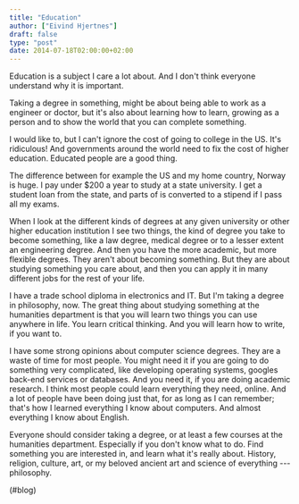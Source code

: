 ```yaml
---
title: "Education"
author: ["Eivind Hjertnes"]
draft: false
type: "post"
date: 2014-07-18T02:00:00+02:00
---
```


Education is a subject I care a lot about. And I don't think everyone
understand why it is important.

Taking a degree in something, might be about being able to work as a
engineer or doctor, but it's also about learning how to learn, growing
as a person and to show the world that you can complete something.

I would like to, but I can't ignore the cost of going to college in the
US. It's ridiculous! And governments around the world need to fix the
cost of higher education. Educated people are a good thing.

The difference between for example the US and my home country, Norway is
huge. I pay under $200 a year to study at a state university. I get a
student loan from the state, and parts of is converted to a stipend if I
pass all my exams.

When I look at the different kinds of degrees at any given university or
other higher education institution I see two things, the kind of degree
you take to become something, like a law degree, medical degree or to a
lesser extent an engineering degree. And then you have the more
academic, but more flexible degrees. They aren't about becoming
something. But they are about studying something you care about, and
then you can apply it in many different jobs for the rest of your life.

I have a trade school diploma in electronics and IT. But I'm taking a
degree in philosophy, now. The great thing about studying something at
the humanities department is that you will learn two things you can use
anywhere in life. You learn critical thinking. And you will learn how to
write, if you want to.

I have some strong opinions about computer science degrees. They are a
waste of time for most people. You might need it if you are going to do
something very complicated, like developing operating systems, googles
back-end services or databases. And you need it, if you are doing
academic research. I think most people could learn everything they need,
online. And a lot of people have been doing just that, for as long as I
can remember; that's how I learned everything I know about computers.
And almost everything I know about English.

Everyone should consider taking a degree, or at least a few courses at
the humanities department. Especially if you don't know what to do. Find
something you are interested in, and learn what it's really about.
History, religion, culture, art, or my beloved ancient art and science
of everything --- philosophy.

(#blog)
